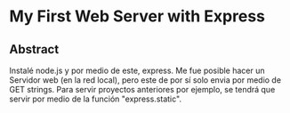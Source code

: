 # My First Web Server with Express

## Abstract
Instalé node.js y por medio de este, express. Me fue posible hacer un Servidor web (en la red local), pero este de por sí solo envia por medio de GET strings. Para servir proyectos anteriores por ejemplo, se tendrá que servir por medio de la función "express.static".

